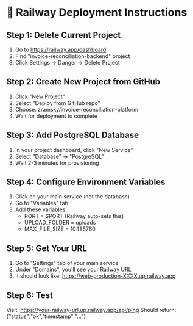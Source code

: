# 🚂 Railway Deployment Instructions

## Step 1: Delete Current Project
1. Go to https://railway.app/dashboard
2. Find "invoice-reconciliation-backend" project
3. Click Settings → Danger → Delete Project

## Step 2: Create New Project from GitHub
1. Click "New Project"
2. Select "Deploy from GitHub repo"
3. Choose: zramsky/invoice-reconciliation-platform
4. Wait for deployment to complete

## Step 3: Add PostgreSQL Database
1. In your project dashboard, click "New Service"
2. Select "Database" → "PostgreSQL" 
3. Wait 2-3 minutes for provisioning

## Step 4: Configure Environment Variables
1. Click on your main service (not the database)
2. Go to "Variables" tab
3. Add these variables:
   - PORT = $PORT (Railway auto-sets this)
   - UPLOAD_FOLDER = uploads
   - MAX_FILE_SIZE = 10485760

## Step 5: Get Your URL
1. Go to "Settings" tab of your main service
2. Under "Domains", you'll see your Railway URL
3. It should look like: https://web-production-XXXX.up.railway.app

## Step 6: Test
Visit: https://your-railway-url.up.railway.app/api/ping
Should return: {"status":"ok","timestamp":"..."}